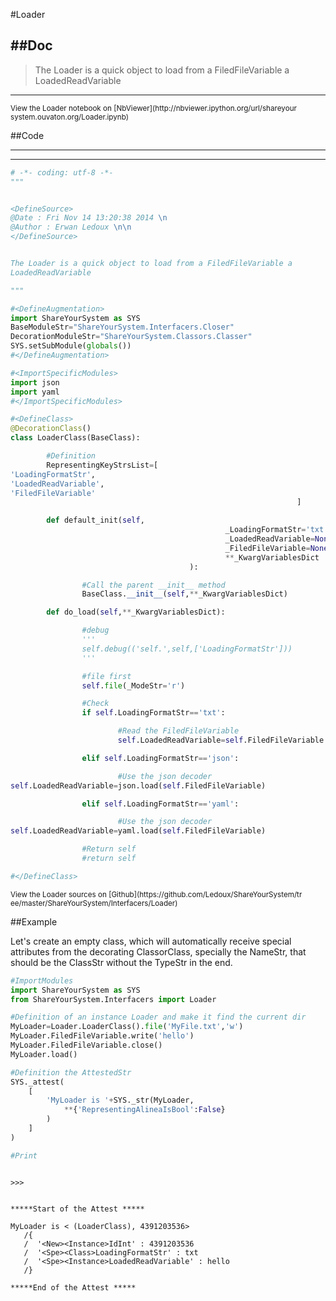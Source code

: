 

<!--
FrozenIsBool False
-->

#Loader

##Doc
----


>
> The Loader is a quick object to load from a FiledFileVariable a
LoadedReadVariable
>
>

----

<small>
View the Loader notebook on [NbViewer](http://nbviewer.ipython.org/url/shareyour
system.ouvaton.org/Loader.ipynb)
</small>




<!--
FrozenIsBool False
-->

##Code

----

<ClassDocStr>

----

```python
# -*- coding: utf-8 -*-
"""


<DefineSource>
@Date : Fri Nov 14 13:20:38 2014 \n
@Author : Erwan Ledoux \n\n
</DefineSource>


The Loader is a quick object to load from a FiledFileVariable a
LoadedReadVariable

"""

#<DefineAugmentation>
import ShareYourSystem as SYS
BaseModuleStr="ShareYourSystem.Interfacers.Closer"
DecorationModuleStr="ShareYourSystem.Classors.Classer"
SYS.setSubModule(globals())
#</DefineAugmentation>

#<ImportSpecificModules>
import json
import yaml
#</ImportSpecificModules>

#<DefineClass>
@DecorationClass()
class LoaderClass(BaseClass):

        #Definition
        RepresentingKeyStrsList=[
'LoadingFormatStr',
'LoadedReadVariable',
'FiledFileVariable'
                                                                ]

        def default_init(self,
                                                _LoadingFormatStr='txt',
                                                _LoadedReadVariable=None,
                                                _FiledFileVariable=None,
                                                **_KwargVariablesDict
                                        ):

                #Call the parent __init__ method
                BaseClass.__init__(self,**_KwargVariablesDict)

        def do_load(self,**_KwargVariablesDict):

                #debug
                '''
                self.debug(('self.',self,['LoadingFormatStr']))
                '''

                #file first
                self.file(_ModeStr='r')

                #Check
                if self.LoadingFormatStr=='txt':

                        #Read the FiledFileVariable
                        self.LoadedReadVariable=self.FiledFileVariable.read()

                elif self.LoadingFormatStr=='json':

                        #Use the json decoder
self.LoadedReadVariable=json.load(self.FiledFileVariable)

                elif self.LoadingFormatStr=='yaml':

                        #Use the json decoder
self.LoadedReadVariable=yaml.load(self.FiledFileVariable)

                #Return self
                #return self

#</DefineClass>


```

<small>
View the Loader sources on [Github](https://github.com/Ledoux/ShareYourSystem/tr
ee/master/ShareYourSystem/Interfacers/Loader)
</small>




<!---
FrozenIsBool True
-->

##Example

Let's create an empty class, which will automatically receive
special attributes from the decorating ClassorClass,
specially the NameStr, that should be the ClassStr
without the TypeStr in the end.

```python
#ImportModules
import ShareYourSystem as SYS
from ShareYourSystem.Interfacers import Loader

#Definition of an instance Loader and make it find the current dir
MyLoader=Loader.LoaderClass().file('MyFile.txt','w')
MyLoader.FiledFileVariable.write('hello')
MyLoader.FiledFileVariable.close()
MyLoader.load()

#Definition the AttestedStr
SYS._attest(
    [
        'MyLoader is '+SYS._str(MyLoader,
            **{'RepresentingAlineaIsBool':False}
        )
    ]
)

#Print



```


```console
>>>


*****Start of the Attest *****

MyLoader is < (LoaderClass), 4391203536>
   /{
   /  '<New><Instance>IdInt' : 4391203536
   /  '<Spe><Class>LoadingFormatStr' : txt
   /  '<Spe><Instance>LoadedReadVariable' : hello
   /}

*****End of the Attest *****



```

